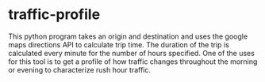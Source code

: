 # traffic-profile
This python program takes an origin and destination and uses the google maps directions API to calculate trip time. The duration of the trip is calculated every minute for the number of hours specified. One of the uses for this tool is to get a profile of how traffic changes throughout the morning or evening to characterize rush hour traffic.
